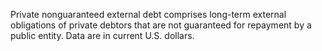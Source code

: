 Private nonguaranteed external debt comprises long-term external obligations of private debtors that are not guaranteed for repayment by a public entity. Data are in current U.S. dollars.